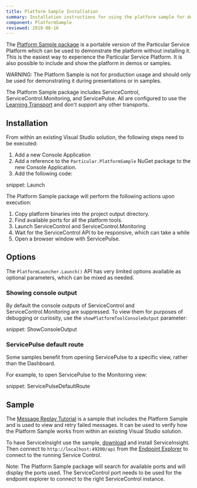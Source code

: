 ```yaml
---
title: Platform Sample Installation
summary: Installation instructions for using the platform sample for demo purposes.
component: PlatformSample
reviewed: 2019-06-16
---
```


The [Platform Sample package](https://www.nuget.org/packages/Particular.PlatformSample) is a portable version of the Particular Service Platform which can be used to demonstrate the platform without installing it. This is the easiest way to experience the Particular Service Platform. It is also possible to include and show the platform in demos or samples.

WARNING: The Platform Sample is not for production usage and should only be used for demonstrating it during presentations or in samples.

The Platform Sample package includes ServiceControl, ServiceControl.Monitoring, and ServicePulse. All are configured to use the [Learning Transport](/transports/learning/) and don't support any other transports.

## Installation

From within an existing Visual Studio solution, the following steps need to be executed:

1. Add a new Console Application
1. Add a reference to the `Particular.PlatformSample` NuGet package to the new Console Application.
1. Add the following code:

snippet: Launch

The Platform Sample package will perform the following actions upon execution:

1. Copy platform binaries into the project output directory.
1. Find available ports for all the platform tools.
1. Launch ServiceControl and ServiceControl.Monitoring
1. Wait for the ServiceControl API to be responsive, which can take a while
1. Open a browser window with ServicePulse.

## Options

The `PlatformLauncher.Launch()` API has very limited options available as optional parameters, which can be mixed as needed.

### Showing console output

By default the console outputs of ServiceControl and ServiceControl.Monitoring are suppressed. To view them for purposes of debugging or curiosity, use the `showPlatformToolConsoleOutput` parameter:

snippet: ShowConsoleOutput

### ServicePulse default route

Some samples benefit from opening ServicePulse to a specific view, rather than the Dashboard.

For example, to open ServicePulse to the Monitoring view:

snippet: ServicePulseDefaultRoute

## Sample

The [Message Replay Tutorial](/tutorials/message-replay) is a sample that includes the Platform Sample and is used to view and retry failed messages. It can be used to verify how the Platform Sample works from within an existing Visual Studio solution.

To have ServiceInsight use the sample, [download](https://github.com/Particular/serviceinsight/releases/latest) and install ServiceInsight. Then connect to `http://localhost:49200/api` from the [Endpoint Explorer](/serviceinsight/#endpoint-explorer) to connect to the running Service Control.

Note: The Platform Sample package will search for available ports and will display the ports used. The ServiceControl port needs to be used for the endpoint explorer to connect to the right ServiceControl instance.
